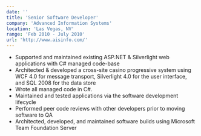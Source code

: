 ```yaml
---
date: ''
title: 'Senior Software Developer'
company: 'Advanced Information Systems'
location: 'Las Vegas, NV'
range: 'Feb 2010 - July 2010'
url: 'http://www.aisinfo.com/'
---
```


- Supported and maintained existing ASP.NET & Silverlight web applications with C# managed code-base
- Architected & developed a cross-site casino progressive system using WCF 4.0 for message transport, Silverlight 4.0 for the user interface, and SQL 2008 for the data store
- Wrote all managed code in C#.
- Maintained and tested applications via the software development lifecycle
- Performed peer code reviews with other developers prior to moving software to QA
- Architected, developed, and maintained software builds using Microsoft Team Foundation Server
